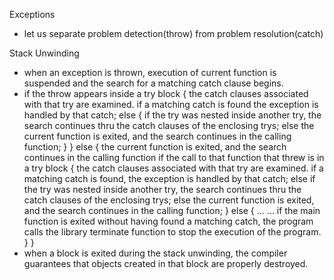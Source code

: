 Exceptions
- let us separate problem detection(throw) from problem resolution(catch)


Stack Unwinding
- when an exception is thrown, execution of current function is suspended
  and the search for a matching catch clause begins.
- if the throw appears inside a try block
  {
     the catch clauses associated with that try are examined.
     if a matching catch is found
        the exception is handled by that catch;
     else
     {
        if the try was nested inside another try,
           the search continues thru the catch clauses of the enclosing trys;
        else
           the current function is exited, and the search continues in the calling function;
     }
  }
  else
  {
     the current function is exited, and the search continues in the calling function
     if the call to that function that threw is in a try block
     {
        the catch clauses associated with that try are examined.
        if a matching catch is found,
           the exception is handled by that catch;
        else
           if the try was nested inside another try,
              the search continues thru the catch clauses of the enclosing trys;
           else
               the current function is exited, and the search continues in the calling function;
     }
     else
     {
        ...
        ...
        if the main function is exited without having found a matching catch,
           the program calls the library terminate function to stop the execution of the program.
     }
  }
- when a block is exited during the stack unwinding, the compiler guarantees that objects created in that
  block are properly destroyed.